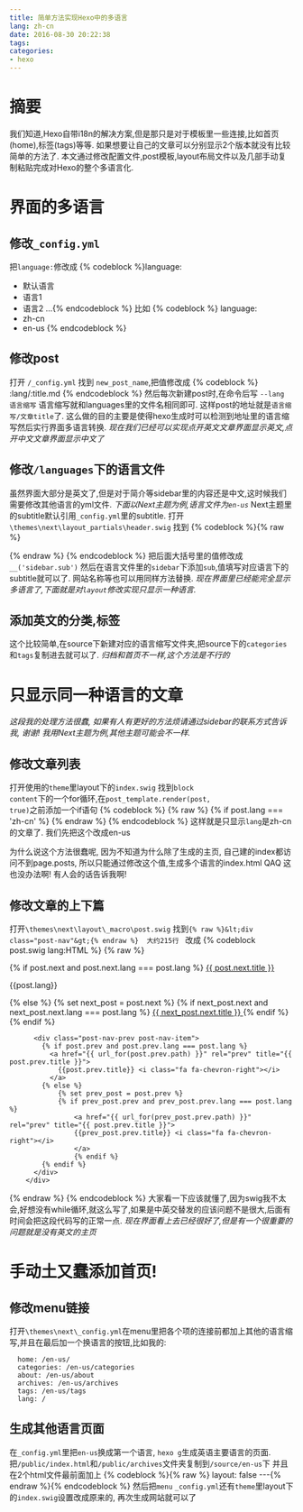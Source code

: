 ```yaml
---
title: 简单方法实现Hexo中的多语言
lang: zh-cn
date: 2016-08-30 20:22:38
tags:
categories: 
- hexo
---
```

# 摘要
我们知道,Hexo自带i18n的解决方案,但是那只是对于模板里一些连接,比如首页(home),标签(tags)等等. 如果想要让自己的文章可以分别显示2个版本就没有比较简单的方法了.
本文通过修改配置文件,post模板,layout布局文件以及几部手动复制粘贴完成对Hexo的整个多语言化.
<!--more-->

# 界面的多语言
## 修改`_config.yml`
把`language:`修改成
{% codeblock %}language:
- 默认语言
- 语言1
- 语言2
...{% endcodeblock %}
比如
{% codeblock %}
language:
- zh-cn
- en-us
{% endcodeblock %}
## 修改post
打开 <code>/_config.yml</code> 找到 <code>new_post_name</code>,把值修改成
{% codeblock %}
:lang/:title.md
{% endcodeblock %}
然后每次新建post时,在命令后写 <code>--lang 语言缩写</code> 语言缩写就和languages里的文件名相同即可. 这样post的地址就是<code>语言缩写/文章title</code>了. 这么做的目的主要是使得hexo生成时可以检测到地址里的语言缩写然后实行界面多语言转换.
*现在我们已经可以实现点开英文文章界面显示英文,点开中文文章界面显示中文了*

## 修改<code>/languages</code>下的语言文件
虽然界面大部分是英文了,但是对于简介等sidebar里的内容还是中文,这时候我们需要修改其他语言的yml文件.
*下面以Next主题为例,语言文件为<code>en-us</code>*
Next主题里的subtitle默认引用<code>\_config.yml</code>里的subtitle. 打开<code>\themes\next\layout\_partials\header.swig</code> 找到 
{% codeblock %}{% raw %} <p class="site-subtitle"> {% endraw %} {% endcodeblock %} 把后面大括号里的值修改成<code>__('sidebar.sub')</code>
然后在语言文件里的<code>sidebar</code>下添加<code>sub</code>,值填写对应语言下的subtitle就可以了. 网站名称等也可以用同样方法替换.
*现在界面里已经能完全显示多语言了,下面就是对<code>layout</code>修改实现只显示一种语言.*

## 添加英文的分类,标签
这个比较简单,在source下新建对应的语言缩写文件夹,把source下的`categories`和`tags`复制进去就可以了.
*归档和首页不一样,这个方法是不行的*

# 只显示同一种语言的文章
*这段我的处理方法很蠢, 如果有人有更好的方法烦请通过sidebar的联系方式告诉我, 谢谢!*
*我用Next主题为例,其他主题可能会不一样.*
## 修改文章列表
打开使用的<code>theme</code>里layout下的<code>index.swig</code>
找到<code>block content</code>下的一个for循环,在<code>post_template.render(post, true)</code>之前添加一个if语句
{% codeblock %} {% raw %} {% if post.lang === 'zh-cn' %} {% endraw %} {% endcodeblock %}
这样就是只显示`lang`是zh-cn的文章了.
我们先把这个改成en-us

为什么说这个方法很蠢呢, 因为不知道为什么除了生成的主页, 自己建的index都访问不到page.posts, 所以只能通过修改这个值,生成多个语言的index.html
QAQ 这也没办法啊! 有人会的话告诉我啊!

## 修改文章的上下篇
打开`\themes\next\layout\_macro\post.swig` 找到`{% raw %}&lt;div class="post-nav"&gt;{% endraw %}  大约215行 ` 改成
{% codeblock post.swig lang:HTML %}
{% raw %}
        <div class="post-nav">
          <div class="post-nav-next post-nav-item">
			{% if post.next and post.next.lang === post.lang %}
			<a href="{{ url_for(post.next.path) }}" rel="next" title="{{ post.next.title }}">
                <i class="fa fa-chevron-left"></i> {{ post.next.title }}
              </a>
			  <p> {{post.lang}}</p>
			{% else %}
				{% set next_post = post.next %}
				{% if next_post.next and next_post.next.lang === post.lang  %}
				<a href="{{ url_for(next_post.next.path) }}" rel="next" title="{{ post.next.title }}">
					<i class="fa fa-chevron-left"></i> {{ next_post.next.title }}
				</a>
				{% endif %}
			{% endif %}
          </div>

          <div class="post-nav-prev post-nav-item">
            {% if post.prev and post.prev.lang === post.lang %}
              <a href="{{ url_for(post.prev.path) }}" rel="prev" title="{{ post.prev.title }}">
                {{post.prev.title}} <i class="fa fa-chevron-right"></i>
              </a>
			{% else %}
				{% set prev_post = post.prev %}
				{% if prev_post.prev and prev_post.prev.lang === post.lang %}
					<a href="{{ url_for(prev_post.prev.path) }}" rel="prev" title="{{ post.prev.title }}">
					{{prev_post.prev.title}} <i class="fa fa-chevron-right"></i>
					</a>	
					{% endif %}
            {% endif %}
          </div>
        </div>
{% endraw %}
{% endcodeblock %}
大家看一下应该就懂了,因为swig我不太会,好想没有while循环,就这么写了,如果是中英交替发的应该问题不是很大,后面有时间会把这段代码写的正常一点.
*现在界面看上去已经很好了,但是有一个很重要的问题就是没有英文的主页*

# 手动土又蠢添加首页!
## 修改menu链接
打开`\themes\next\_config.yml`在menu里把各个项的连接前都加上其他的语言缩写,并且在最后加一个换语言的按钮,比如我的:
```
  home: /en-us/ 
  categories: /en-us/categories
  about: /en-us/about
  archives: /en-us/archives
  tags: /en-us/tags
  lang: /
```

## 生成其他语言页面

在`_config.yml`里把`en-us`换成第一个语言, `hexo g`生成英语主要语言的页面.
把`/public/index.html`和`/public/archives`文件夹复制到`/source/en-us`下
并且在2个html文件最前面加上
{% codeblock %}{% raw %}
layout: false
---{% endraw %}{% endcodeblock %}
然后把`menu` `_config.yml`还有<code>theme</code>里layout下的<code>index.swig</code>设置改成原来的, 再次生成网站就可以了

